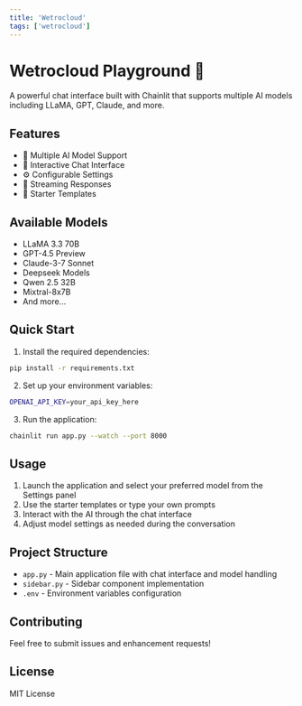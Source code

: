 ```yaml
---
title: 'Wetrocloud'
tags: ['wetrocloud']
---
```


# Wetrocloud Playground 🚀

A powerful chat interface built with Chainlit that supports multiple AI models including LLaMA, GPT, Claude, and more.

## Features

- 🤖 Multiple AI Model Support
- 🎯 Interactive Chat Interface
- ⚙️ Configurable Settings
- 💬 Streaming Responses
- 🎨 Starter Templates

## Available Models

- LLaMA 3.3 70B
- GPT-4.5 Preview
- Claude-3-7 Sonnet
- Deepseek Models
- Qwen 2.5 32B
- Mixtral-8x7B
- And more...

## Quick Start

1. Install the required dependencies:
```bash
pip install -r requirements.txt
```

2. Set up your environment variables:
```bash
OPENAI_API_KEY=your_api_key_here
```

3. Run the application:
```bash
chainlit run app.py --watch --port 8000
```

## Usage

1. Launch the application and select your preferred model from the Settings panel
2. Use the starter templates or type your own prompts
3. Interact with the AI through the chat interface
4. Adjust model settings as needed during the conversation

## Project Structure

- `app.py` - Main application file with chat interface and model handling
- `sidebar.py` - Sidebar component implementation
- `.env` - Environment variables configuration

## Contributing

Feel free to submit issues and enhancement requests!

## License

MIT License